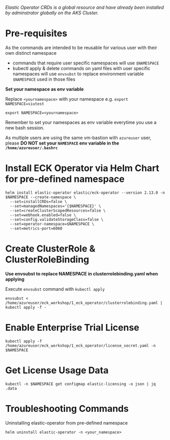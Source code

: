 *Elastic Operator CRDs is a global resource and have already been installed by adminstrator globally on the AKS Cluster.*

# Pre-requisites
As the commands are intended to be reusable for various user with their own distinct namespace
- commands that require user specific namespaces will use `$NAMESPACE`
- kubectl apply & delete commands on yaml files with user specific namespaces will use `envsubst` to replace environment variable `$NAMESPACE` used in those files

__Set your namespace as env variable__

Replace `<yournamespace>` with your namespace e.g. `export NAMESPACE=siutest`
```
export NAMESPACE=<yournamespace>
```
Remember to set your namespaces as env variable everytime you use a new bash session.

As multiple users are using the same vm-bastion with `azureuser` user, please **DO NOT set your `NAMESPACE` env variable in the `/home/azureuser/.bashrc`**

# Install ECK Operator via Helm Chart for pre-defined namespace
```
helm install elastic-operator elastic/eck-operator --version 2.13.0 -n $NAMESPACE --create-namespace \
  --set=installCRDs=false \
  --set=managedNamespaces='{$NAMESPACE}' \
  --set=createClusterScopedResources=false \
  --set=webhook.enabled=false \
  --set=config.validateStorageClass=false \
  --set=operator-namespace=$NAMESPACE \
  --set=metrics-port=6060
```

# Create ClusterRole & ClusterRoleBinding

**Use envsubst to replace NAMESPACE in clusterrolebinding.yaml when applying**

Execute `envsubst` command with `kubectl apply`
```
envsubst < /home/azureuser/eck_workshop/1_eck_operator/clusterrolebinding.yaml | kubectl apply -f -
```

# Enable Enterprise Trial License
```
kubectl apply -f /home/azureuser/eck_workshop/1_eck_operator/license_secret.yaml -n $NAMESPACE
```

# Get License Usage Data

```
kubectl -n $NAMESPACE get configmap elastic-licensing -o json | jq .data
```

# Troubleshooting Commands

Uninstalling elastic-operator from pre-defined namespace
```
helm uninstall elastic-operator -n <your_namespace>
```